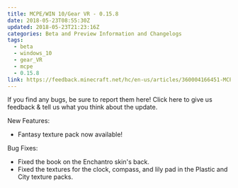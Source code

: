 ```yaml
---
title: MCPE/WIN 10/Gear VR - 0.15.8
date: 2018-05-23T08:55:30Z
updated: 2018-05-23T21:23:16Z
categories: Beta and Preview Information and Changelogs
tags:
  - beta
  - windows_10
  - gear_VR
  - mcpe
  - 0.15.8
link: https://feedback.minecraft.net/hc/en-us/articles/360004166451-MCPE-WIN-10-Gear-VR-0-15-8
---
```


If you find any bugs, be sure to report them here! Click here to give us feedback & tell us what you think about the update.

New Features:

- Fantasy texture pack now available!

Bug Fixes:

- Fixed the book on the Enchantro skin's back.
- Fixed the textures for the clock, compass, and lily pad in the Plastic and City texture packs.

<div>

 

</div>
